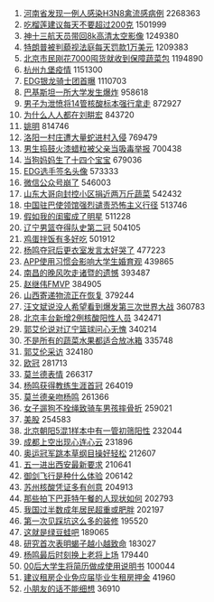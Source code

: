 1. [河南省发现一例人感染H3N8禽流感病例](https://s.weibo.com//weibo?q=%23%E6%B2%B3%E5%8D%97%E7%9C%81%E5%8F%91%E7%8E%B0%E4%B8%80%E4%BE%8B%E4%BA%BA%E6%84%9F%E6%9F%93H3N8%E7%A6%BD%E6%B5%81%E6%84%9F%E7%97%85%E4%BE%8B%23&Refer=top) 2268363
2. [吃榴莲建议每天不要超过200克](https://s.weibo.com//weibo?q=%23%E5%90%83%E6%A6%B4%E8%8E%B2%E5%BB%BA%E8%AE%AE%E6%AF%8F%E5%A4%A9%E4%B8%8D%E8%A6%81%E8%B6%85%E8%BF%87200%E5%85%8B%23&Refer=top) 1501999
3. [神十三航天员带回8k高清太空影像](https://s.weibo.com//weibo?q=%23%E7%A5%9E%E5%8D%81%E4%B8%89%E8%88%AA%E5%A4%A9%E5%91%98%E5%B8%A6%E5%9B%9E8k%E9%AB%98%E6%B8%85%E5%A4%AA%E7%A9%BA%E5%BD%B1%E5%83%8F%23&Refer=top) 1249380
4. [特朗普被判藐视法庭每天罚款1万美元](https://s.weibo.com//weibo?q=%23%E7%89%B9%E6%9C%97%E6%99%AE%E8%A2%AB%E5%88%A4%E8%97%90%E8%A7%86%E6%B3%95%E5%BA%AD%E6%AF%8F%E5%A4%A9%E7%BD%9A%E6%AC%BE1%E4%B8%87%E7%BE%8E%E5%85%83%23&Refer=top) 1209383
5. [北京市民刚花7000囤货就收到保障蔬菜包](https://s.weibo.com//weibo?q=%23%E5%8C%97%E4%BA%AC%E5%B8%82%E6%B0%91%E5%88%9A%E8%8A%B17000%E5%9B%A4%E8%B4%A7%E5%B0%B1%E6%94%B6%E5%88%B0%E4%BF%9D%E9%9A%9C%E8%94%AC%E8%8F%9C%E5%8C%85%23&Refer=top) 1194890
6. [杭州九堡疫情](https://s.weibo.com//weibo?q=%E6%9D%AD%E5%B7%9E%E4%B9%9D%E5%A0%A1%E7%96%AB%E6%83%85&Refer=top) 1151300
7. [EDG银龙骑士团首曝](https://s.weibo.com//weibo?q=%23EDG%E9%93%B6%E9%BE%99%E9%AA%91%E5%A3%AB%E5%9B%A2%E9%A6%96%E6%9B%9D%23&Refer=top) 1110703
8. [巴基斯坦一所大学发生爆炸](https://s.weibo.com//weibo?q=%23%E5%B7%B4%E5%9F%BA%E6%96%AF%E5%9D%A6%E4%B8%80%E6%89%80%E5%A4%A7%E5%AD%A6%E5%8F%91%E7%94%9F%E7%88%86%E7%82%B8%23&Refer=top) 958618
9. [男子为泄愤将14管核酸标本强行拿走](https://s.weibo.com//weibo?q=%23%E7%94%B7%E5%AD%90%E4%B8%BA%E6%B3%84%E6%84%A4%E5%B0%8614%E7%AE%A1%E6%A0%B8%E9%85%B8%E6%A0%87%E6%9C%AC%E5%BC%BA%E8%A1%8C%E6%8B%BF%E8%B5%B0%23&Refer=top) 872927
10. [为什么人人都在刘畊宏](https://s.weibo.com//weibo?q=%23%E4%B8%BA%E4%BB%80%E4%B9%88%E4%BA%BA%E4%BA%BA%E9%83%BD%E5%9C%A8%E5%88%98%E7%95%8A%E5%AE%8F%23&Refer=top) 843720
11. [姚明](https://s.weibo.com//weibo?q=%E5%A7%9A%E6%98%8E&Refer=top) 814746
12. [洛阳一村庄遭大量蛇进村入侵](https://s.weibo.com//weibo?q=%23%E6%B4%9B%E9%98%B3%E4%B8%80%E6%9D%91%E5%BA%84%E9%81%AD%E5%A4%A7%E9%87%8F%E8%9B%87%E8%BF%9B%E6%9D%91%E5%85%A5%E4%BE%B5%23&Refer=top) 769479
13. [男生捣鼓火漆蜡粒被父亲当吸毒举报](https://s.weibo.com//weibo?q=%23%E7%94%B7%E7%94%9F%E6%8D%A3%E9%BC%93%E7%81%AB%E6%BC%86%E8%9C%A1%E7%B2%92%E8%A2%AB%E7%88%B6%E4%BA%B2%E5%BD%93%E5%90%B8%E6%AF%92%E4%B8%BE%E6%8A%A5%23&Refer=top) 700438
14. [当狗妈妈生了十四个宝宝](https://s.weibo.com//weibo?q=%23%E5%BD%93%E7%8B%97%E5%A6%88%E5%A6%88%E7%94%9F%E4%BA%86%E5%8D%81%E5%9B%9B%E4%B8%AA%E5%AE%9D%E5%AE%9D%23&Refer=top) 679036
15. [EDG选手签名头像](https://s.weibo.com//weibo?q=%23EDG%E9%80%89%E6%89%8B%E7%AD%BE%E5%90%8D%E5%A4%B4%E5%83%8F%23&Refer=top) 573333
16. [微信公众号崩了](https://s.weibo.com//weibo?q=%E5%BE%AE%E4%BF%A1%E5%85%AC%E4%BC%97%E5%8F%B7%E5%B4%A9%E4%BA%86&Refer=top) 546003
17. [山东大哥向封控小区捐近两万斤蔬菜](https://s.weibo.com//weibo?q=%23%E5%B1%B1%E4%B8%9C%E5%A4%A7%E5%93%A5%E5%90%91%E5%B0%81%E6%8E%A7%E5%B0%8F%E5%8C%BA%E6%8D%90%E8%BF%91%E4%B8%A4%E4%B8%87%E6%96%A4%E8%94%AC%E8%8F%9C%23&Refer=top) 542432
18. [中国驻巴使领馆强烈谴责恐怖主义行径](https://s.weibo.com//weibo?q=%23%E4%B8%AD%E5%9B%BD%E9%A9%BB%E5%B7%B4%E4%BD%BF%E9%A2%86%E9%A6%86%E5%BC%BA%E7%83%88%E8%B0%B4%E8%B4%A3%E6%81%90%E6%80%96%E4%B8%BB%E4%B9%89%E8%A1%8C%E5%BE%84%23&Refer=top) 513746
19. [假如我的闺蜜成了明星](https://s.weibo.com//weibo?q=%23%E5%81%87%E5%A6%82%E6%88%91%E7%9A%84%E9%97%BA%E8%9C%9C%E6%88%90%E4%BA%86%E6%98%8E%E6%98%9F%23&Refer=top) 511228
20. [辽宁男篮夺得队史第二冠](https://s.weibo.com//weibo?q=%23%E8%BE%BD%E5%AE%81%E7%94%B7%E7%AF%AE%E5%A4%BA%E5%BE%97%E9%98%9F%E5%8F%B2%E7%AC%AC%E4%BA%8C%E5%86%A0%23&Refer=top) 504105
21. [鸡蛋拌饭有多好吃](https://s.weibo.com//weibo?q=%23%E9%B8%A1%E8%9B%8B%E6%8B%8C%E9%A5%AD%E6%9C%89%E5%A4%9A%E5%A5%BD%E5%90%83%23&Refer=top) 501912
22. [杨鸣夺冠后更衣室发言太好哭了](https://s.weibo.com//weibo?q=%23%E6%9D%A8%E9%B8%A3%E5%A4%BA%E5%86%A0%E5%90%8E%E6%9B%B4%E8%A1%A3%E5%AE%A4%E5%8F%91%E8%A8%80%E5%A4%AA%E5%A5%BD%E5%93%AD%E4%BA%86%23&Refer=top) 477223
23. [APP使用习惯会影响大学生婚育观](https://s.weibo.com//weibo?q=%23APP%E4%BD%BF%E7%94%A8%E4%B9%A0%E6%83%AF%E4%BC%9A%E5%BD%B1%E5%93%8D%E5%A4%A7%E5%AD%A6%E7%94%9F%E5%A9%9A%E8%82%B2%E8%A7%82%23&Refer=top) 439865
24. [南昌的晚风吹走诸暨的遗憾](https://s.weibo.com//weibo?q=%E5%8D%97%E6%98%8C%E7%9A%84%E6%99%9A%E9%A3%8E%E5%90%B9%E8%B5%B0%E8%AF%B8%E6%9A%A8%E7%9A%84%E9%81%97%E6%86%BE&Refer=top) 393487
25. [赵继伟FMVP](https://s.weibo.com//weibo?q=%23%E8%B5%B5%E7%BB%A7%E4%BC%9FFMVP%23&Refer=top) 384905
26. [山西寄递物流正在恢复](https://s.weibo.com//weibo?q=%23%E5%B1%B1%E8%A5%BF%E5%AF%84%E9%80%92%E7%89%A9%E6%B5%81%E6%AD%A3%E5%9C%A8%E6%81%A2%E5%A4%8D%23&Refer=top) 379244
27. [汪文斌说没人希望看到爆发第三次世界大战](https://s.weibo.com//weibo?q=%23%E6%B1%AA%E6%96%87%E6%96%8C%E8%AF%B4%E6%B2%A1%E4%BA%BA%E5%B8%8C%E6%9C%9B%E7%9C%8B%E5%88%B0%E7%88%86%E5%8F%91%E7%AC%AC%E4%B8%89%E6%AC%A1%E4%B8%96%E7%95%8C%E5%A4%A7%E6%88%98%23&Refer=top) 360783
28. [北京丰台新增2例核酸阳性人员](https://s.weibo.com//weibo?q=%23%E5%8C%97%E4%BA%AC%E4%B8%B0%E5%8F%B0%E6%96%B0%E5%A2%9E2%E4%BE%8B%E6%A0%B8%E9%85%B8%E9%98%B3%E6%80%A7%E4%BA%BA%E5%91%98%23&Refer=top) 342471
29. [郭艾伦说对辽宁篮球问心无愧](https://s.weibo.com//weibo?q=%23%E9%83%AD%E8%89%BE%E4%BC%A6%E8%AF%B4%E5%AF%B9%E8%BE%BD%E5%AE%81%E7%AF%AE%E7%90%83%E9%97%AE%E5%BF%83%E6%97%A0%E6%84%A7%23&Refer=top) 340214
30. [不是所有的蔬菜水果都适合放冰箱](https://s.weibo.com//weibo?q=%23%E4%B8%8D%E6%98%AF%E6%89%80%E6%9C%89%E7%9A%84%E8%94%AC%E8%8F%9C%E6%B0%B4%E6%9E%9C%E9%83%BD%E9%80%82%E5%90%88%E6%94%BE%E5%86%B0%E7%AE%B1%23&Refer=top) 335748
31. [郭艾伦采访](https://s.weibo.com//weibo?q=%23%E9%83%AD%E8%89%BE%E4%BC%A6%E9%87%87%E8%AE%BF%23&Refer=top) 324180
32. [欧冠](https://s.weibo.com//weibo?q=%E6%AC%A7%E5%86%A0&Refer=top) 281713
33. [莫兰德表情](https://s.weibo.com//weibo?q=%23%E8%8E%AB%E5%85%B0%E5%BE%B7%E8%A1%A8%E6%83%85%23&Refer=top) 266317
34. [杨鸣获得教练生涯首冠](https://s.weibo.com//weibo?q=%23%E6%9D%A8%E9%B8%A3%E8%8E%B7%E5%BE%97%E6%95%99%E7%BB%83%E7%94%9F%E6%B6%AF%E9%A6%96%E5%86%A0%23&Refer=top) 264019
35. [莫兰德亲吻杨鸣](https://s.weibo.com//weibo?q=%23%E8%8E%AB%E5%85%B0%E5%BE%B7%E4%BA%B2%E5%90%BB%E6%9D%A8%E9%B8%A3%23&Refer=top) 261366
36. [女子遛狗不拴绳致骑车男孩摔骨折](https://s.weibo.com//weibo?q=%23%E5%A5%B3%E5%AD%90%E9%81%9B%E7%8B%97%E4%B8%8D%E6%8B%B4%E7%BB%B3%E8%87%B4%E9%AA%91%E8%BD%A6%E7%94%B7%E5%AD%A9%E6%91%94%E9%AA%A8%E6%8A%98%23&Refer=top) 259021
37. [美股](https://s.weibo.com//weibo?q=%23%E7%BE%8E%E8%82%A1%23&Refer=top) 254583
38. [北京朝阳5混1样本中有一管初筛阳性](https://s.weibo.com//weibo?q=%23%E5%8C%97%E4%BA%AC%E6%9C%9D%E9%98%B35%E6%B7%B71%E6%A0%B7%E6%9C%AC%E4%B8%AD%E6%9C%89%E4%B8%80%E7%AE%A1%E5%88%9D%E7%AD%9B%E9%98%B3%E6%80%A7%23&Refer=top) 232044
39. [成都上空出现心连心云](https://s.weibo.com//weibo?q=%23%E6%88%90%E9%83%BD%E4%B8%8A%E7%A9%BA%E5%87%BA%E7%8E%B0%E5%BF%83%E8%BF%9E%E5%BF%83%E4%BA%91%23&Refer=top) 231896
40. [奥运冠军跳本草纲目操好轻松](https://s.weibo.com//weibo?q=%23%E5%A5%A5%E8%BF%90%E5%86%A0%E5%86%9B%E8%B7%B3%E6%9C%AC%E8%8D%89%E7%BA%B2%E7%9B%AE%E6%93%8D%E5%A5%BD%E8%BD%BB%E6%9D%BE%23&Refer=top) 212607
41. [五一进出西安最新要求](https://s.weibo.com//weibo?q=%23%E4%BA%94%E4%B8%80%E8%BF%9B%E5%87%BA%E8%A5%BF%E5%AE%89%E6%9C%80%E6%96%B0%E8%A6%81%E6%B1%82%23&Refer=top) 210641
42. [御剑飞行是种什么体验](https://s.weibo.com//weibo?q=%23%E5%BE%A1%E5%89%91%E9%A3%9E%E8%A1%8C%E6%98%AF%E7%A7%8D%E4%BB%80%E4%B9%88%E4%BD%93%E9%AA%8C%23&Refer=top) 206142
43. [苏州核酸凭证多有创意](https://s.weibo.com//weibo?q=%23%E8%8B%8F%E5%B7%9E%E6%A0%B8%E9%85%B8%E5%87%AD%E8%AF%81%E5%A4%9A%E6%9C%89%E5%88%9B%E6%84%8F%23&Refer=top) 204913
44. [那些拍下巴菲特午餐的人现状如何](https://s.weibo.com//weibo?q=%23%E9%82%A3%E4%BA%9B%E6%8B%8D%E4%B8%8B%E5%B7%B4%E8%8F%B2%E7%89%B9%E5%8D%88%E9%A4%90%E7%9A%84%E4%BA%BA%E7%8E%B0%E7%8A%B6%E5%A6%82%E4%BD%95%23&Refer=top) 202793
45. [我国过半数成年居民超重或肥胖](https://s.weibo.com//weibo?q=%23%E6%88%91%E5%9B%BD%E8%BF%87%E5%8D%8A%E6%95%B0%E6%88%90%E5%B9%B4%E5%B1%85%E6%B0%91%E8%B6%85%E9%87%8D%E6%88%96%E8%82%A5%E8%83%96%23&Refer=top) 202197
46. [第一次见踩坑这么多的装修](https://s.weibo.com//weibo?q=%23%E7%AC%AC%E4%B8%80%E6%AC%A1%E8%A7%81%E8%B8%A9%E5%9D%91%E8%BF%99%E4%B9%88%E5%A4%9A%E7%9A%84%E8%A3%85%E4%BF%AE%23&Refer=top) 195520
47. [这就是绿豆蛙吧](https://s.weibo.com//weibo?q=%23%E8%BF%99%E5%B0%B1%E6%98%AF%E7%BB%BF%E8%B1%86%E8%9B%99%E5%90%A7%23&Refer=top) 189065
48. [研究首次表明蝎子越小越致命](https://s.weibo.com//weibo?q=%23%E7%A0%94%E7%A9%B6%E9%A6%96%E6%AC%A1%E8%A1%A8%E6%98%8E%E8%9D%8E%E5%AD%90%E8%B6%8A%E5%B0%8F%E8%B6%8A%E8%87%B4%E5%91%BD%23&Refer=top) 183027
49. [杨鸣最后时刻换上老将上场](https://s.weibo.com//weibo?q=%23%E6%9D%A8%E9%B8%A3%E6%9C%80%E5%90%8E%E6%97%B6%E5%88%BB%E6%8D%A2%E4%B8%8A%E8%80%81%E5%B0%86%E4%B8%8A%E5%9C%BA%23&Refer=top) 179440
50. [00后大学生将简历做成使用说明书](https://s.weibo.com//weibo?q=%2300%E5%90%8E%E5%A4%A7%E5%AD%A6%E7%94%9F%E5%B0%86%E7%AE%80%E5%8E%86%E5%81%9A%E6%88%90%E4%BD%BF%E7%94%A8%E8%AF%B4%E6%98%8E%E4%B9%A6%23&Refer=top) 100044
51. [建议租房企业免应届毕业生租房押金](https://s.weibo.com//weibo?q=%23%E5%BB%BA%E8%AE%AE%E7%A7%9F%E6%88%BF%E4%BC%81%E4%B8%9A%E5%85%8D%E5%BA%94%E5%B1%8A%E6%AF%95%E4%B8%9A%E7%94%9F%E7%A7%9F%E6%88%BF%E6%8A%BC%E9%87%91%23&Refer=top) 41960
52. [小朋友的话不能细想](https://s.weibo.com//weibo?q=%23%E5%B0%8F%E6%9C%8B%E5%8F%8B%E7%9A%84%E8%AF%9D%E4%B8%8D%E8%83%BD%E7%BB%86%E6%83%B3%23&Refer=top) 36910
